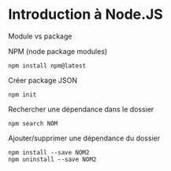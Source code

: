 # Introduction à Node.JS

Module vs package

NPM (node package modules)

    npm install npm@latest

Créer package JSON

    npm init

Rechercher une dépendance dans le dossier

    npm search NOM

Ajouter/supprimer une dépendance du dossier
    
    npm install --save NOM2
    npm uninstall --save NOM2

